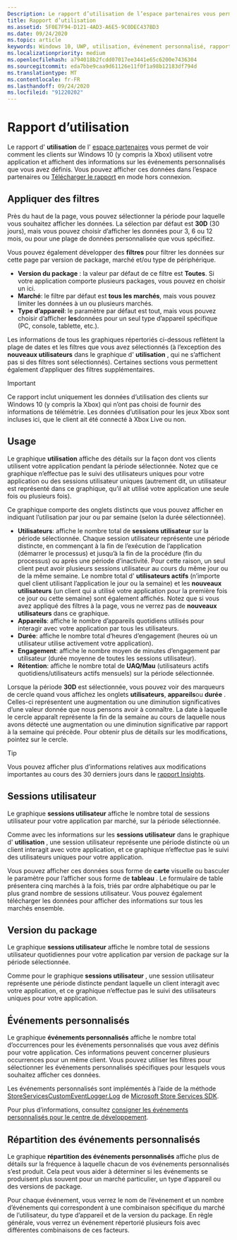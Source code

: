 ```yaml
---
Description: Le rapport d’utilisation de l’espace partenaires vous permet de voir comment les clients utilisent votre application.
title: Rapport d’utilisation
ms.assetid: 5F0E7F94-D121-4AD3-A6E5-9C0DEC437BD3
ms.date: 09/24/2020
ms.topic: article
keywords: Windows 10, UWP, utilisation, événement personnalisé, rapport, télémétrie, sessions utilisateur
ms.localizationpriority: medium
ms.openlocfilehash: a794018b2fcdd07017ee3441e65c6200e7436304
ms.sourcegitcommit: eda7bbe9caa9d61126e11f0f1a98b12183df794d
ms.translationtype: MT
ms.contentlocale: fr-FR
ms.lasthandoff: 09/24/2020
ms.locfileid: "91220202"
---
```

# <a name="usage-report"></a>Rapport d’utilisation


Le rapport d' **utilisation** de l' [espace partenaires](https://partner.microsoft.com/dashboard) vous permet de voir comment les clients sur Windows 10 (y compris la Xbox) utilisent votre application et affichent des informations sur les événements personnalisés que vous avez définis. Vous pouvez afficher ces données dans l’espace partenaires ou [Télécharger le rapport](download-analytic-reports.md) en mode hors connexion.


## <a name="apply-filters"></a>Appliquer des filtres

Près du haut de la page, vous pouvez sélectionner la période pour laquelle vous souhaitez afficher les données. La sélection par défaut est **30D** (30 jours), mais vous pouvez choisir d’afficher les données pour 3, 6 ou 12 mois, ou pour une plage de données personnalisée que vous spécifiez.

Vous pouvez également développer des **filtres** pour filtrer les données sur cette page par version de package, marché et/ou type de périphérique.

-   **Version du package** : la valeur par défaut de ce filtre est **Toutes**. Si votre application comporte plusieurs packages, vous pouvez en choisir un ici.
-   **Marché**: le filtre par défaut est **tous les marchés**, mais vous pouvez limiter les données à un ou plusieurs marchés.
-   **Type d’appareil**: le paramètre par défaut est tout, mais vous pouvez choisir d’afficher **les**données pour un seul type d’appareil spécifique (PC, console, tablette, etc.).

Les informations de tous les graphiques répertoriés ci-dessous reflètent la plage de dates et les filtres que vous avez sélectionnés (à l’exception des **nouveaux utilisateurs** dans le graphique d' **utilisation** , qui ne s’affichent pas si des filtres sont sélectionnés). Certaines sections vous permettent également d’appliquer des filtres supplémentaires.

> [!IMPORTANT]
> Ce rapport inclut uniquement les données d’utilisation des clients sur Windows 10 (y compris la Xbox) qui n’ont pas choisi de fournir des informations de télémétrie. Les données d’utilisation pour les jeux Xbox sont incluses ici, que le client ait été connecté à Xbox Live ou non. 


## <a name="usage"></a>Usage

Le graphique **utilisation** affiche des détails sur la façon dont vos clients utilisent votre application pendant la période sélectionnée. Notez que ce graphique n’effectue pas le suivi des utilisateurs uniques pour votre application ou des sessions utilisateur uniques (autrement dit, un utilisateur est représenté dans ce graphique, qu’il ait utilisé votre application une seule fois ou plusieurs fois).

Ce graphique comporte des onglets distincts que vous pouvez afficher en indiquant l’utilisation par jour ou par semaine (selon la durée sélectionnée).

- **Utilisateurs**: affiche le nombre total de **sessions utilisateur** sur la période sélectionnée. Chaque session utilisateur représente une période distincte, en commençant à la fin de l’exécution de l’application (démarrer le processus) et jusqu’à la fin de la procédure (fin du processus) ou après une période d’inactivité. Pour cette raison, un seul client peut avoir plusieurs sessions utilisateur au cours du même jour ou de la même semaine. Le nombre total d' **utilisateurs actifs** (n’importe quel client utilisant l’application le jour ou la semaine) et les **nouveaux utilisateurs** (un client qui a utilisé votre application pour la première fois ce jour ou cette semaine) sont également affichés. Notez que si vous avez appliqué des filtres à la page, vous ne verrez pas de **nouveaux utilisateurs** dans ce graphique.
- **Appareils**: affiche le nombre d’appareils quotidiens utilisés pour interagir avec votre application par tous les utilisateurs.
- **Durée**: affiche le nombre total d’heures d’engagement (heures où un utilisateur utilise activement votre application).
- **Engagement**: affiche le nombre moyen de minutes d’engagement par utilisateur (durée moyenne de toutes les sessions utilisateur). 
- **Rétention**: affiche le nombre total de **UAQ/Mau** (utilisateurs actifs quotidiens/utilisateurs actifs mensuels) sur la période sélectionnée.

Lorsque la période **30D** est sélectionnée, vous pouvez voir des marqueurs de cercle quand vous affichez les onglets **utilisateurs**, **appareils**ou **durée** . Celles-ci représentent une augmentation ou une diminution significatives d’une valeur donnée que nous pensons avoir à connaître. La date à laquelle le cercle apparaît représente la fin de la semaine au cours de laquelle nous avons détecté une augmentation ou une diminution significative par rapport à la semaine qui précède. Pour obtenir plus de détails sur les modifications, pointez sur le cercle.  

> [!TIP]
> Vous pouvez afficher plus d’informations relatives aux modifications importantes au cours des 30 derniers jours dans le [rapport Insights](insights-report.md).


## <a name="user-sessions"></a>Sessions utilisateur

Le graphique **sessions utilisateur** affiche le nombre total de sessions utilisateur pour votre application par marché, sur la période sélectionnée.

Comme avec les informations sur les **sessions utilisateur** dans le graphique d' **utilisation** , une session utilisateur représente une période distincte où un client interagit avec votre application, et ce graphique n’effectue pas le suivi des utilisateurs uniques pour votre application.

Vous pouvez afficher ces données sous forme de **carte** visuelle ou basculer le paramètre pour l’afficher sous forme de **tableau** . Le formulaire de table présentera cinq marchés à la fois, triés par ordre alphabétique ou par le plus grand nombre de sessions utilisateur. Vous pouvez également télécharger les données pour afficher des informations sur tous les marchés ensemble.


## <a name="package-version"></a>Version du package

Le graphique **sessions utilisateur** affiche le nombre total de sessions utilisateur quotidiennes pour votre application par version de package sur la période sélectionnée.

Comme pour le graphique **sessions utilisateur** , une session utilisateur représente une période distincte pendant laquelle un client interagit avec votre application, et ce graphique n’effectue pas le suivi des utilisateurs uniques pour votre application.


## <a name="custom-events"></a>Événements personnalisés

Le graphique **événements personnalisés** affiche le nombre total d’occurrences pour les événements personnalisés que vous avez définis pour votre application. Ces informations peuvent concerner plusieurs occurrences pour un même client. Vous pouvez utiliser les filtres pour sélectionner les événements personnalisés spécifiques pour lesquels vous souhaitez afficher ces données.

Les événements personnalisés sont implémentés à l’aide de la méthode [StoreServicesCustomEventLogger.Log](/uwp/api/microsoft.services.store.engagement.storeservicescustomeventlogger.log) de [Microsoft Store Services SDK](../monetize/microsoft-store-services-sdk.md).

Pour plus d’informations, consultez [consigner les événements personnalisés pour le centre de développement](../monetize/log-custom-events-for-dev-center.md).


## <a name="custom-events-breakdown"></a>Répartition des événements personnalisés

Le graphique **répartition des événements personnalisés** affiche plus de détails sur la fréquence à laquelle chacun de vos événements personnalisés s’est produit. Cela peut vous aider à déterminer si les événements se produisent plus souvent pour un marché particulier, un type d’appareil ou des versions de package.

Pour chaque événement, vous verrez le nom de l’événement et un nombre d’événements qui correspondent à une combinaison spécifique du marché de l’utilisateur, du type d’appareil et de la version du package. En règle générale, vous verrez un événement répertorié plusieurs fois avec différentes combinaisons de ces facteurs. 




 
